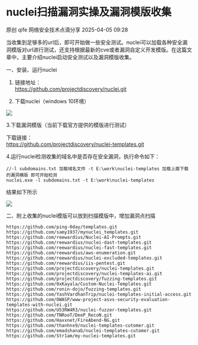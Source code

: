 #  nuclei扫描漏洞实操及漏洞模版收集   
原创 qife  网络安全技术点滴分享   2025-04-05 09:28  
  
当收集到足够多的url后，即可开始做一些安全测试。nuclei可以加载各种安全漏洞模版对url进行测试，还支持根据最新的cve或者漏洞自定义开发模版。在这篇文章中，主要介绍nuclei启动安全测试以及漏洞模版收集。  
  
一、安装、运行nuclei  
1. 链接地址：  
https://github.com/projectdiscovery/nuclei.git  
  
1. 下载nuclei（windows 10环境）  
  
![](https://mmbiz.qpic.cn/mmbiz_png/meR9vVNE209M56qkdmoOgzm6XibYxxUxHiafnnZJ4WrjfJjfoViaKKlalZ62z1GkPZJibHkD6DGutQ745PQghzAwyA/640?wx_fmt=png&from=appmsg "")  
  
3.下载漏洞模版（当前下载官方提供的模版进行测试）  
  
下载链接：  
https://github.com/projectdiscovery/nuclei-templates.git  
  
4.运行nuclei检测收集的域名中是否存在安全漏洞，执行命令如下：  
```
//-l subdomains.txt 加载域名文件 -t E:\work\nuclei-templates 加载上面下载的漏洞模版 即可开始检测
nuclei.exe -l subdomains.txt -t E:\work\nuclei-templates
```  
  
结果如下所示  
  
![](https://mmbiz.qpic.cn/mmbiz_png/meR9vVNE209M56qkdmoOgzm6XibYxxUxHTMtQCsh91PQjJacy1bqVdFx4Cze5DmMcbObIztC4pOg43XlP3w8DEQ/640?wx_fmt=png&from=appmsg "")  
  
二、附上收集的nuclei模版可以放到扫描模版中，增加漏洞点扫描  
```
https://github.com/ping-0day/templates.git
https://github.com/samy1937/mynuclei_templates.git
https://github.com/reewardius/Nuclei-AI-Prompts.git
https://github.com/reewardius/nuclei-dast-templates.git
https://github.com/reewardius/nuclei-fast-templates.git
https://github.com/reewardius/aws-enumeration.git
https://github.com/reewardius/nuclei-excluded-templates.git
https://github.com/reewardius/iis-pentest.git
https://github.com/projectdiscovery/nuclei-templates.git
https://github.com/projectdiscovery/nuclei-templates-ai.git
https://github.com/projectdiscovery/fuzzing-templates.git
https://github.com/0xKayala/Custom-Nuclei-Templates.git
https://github.com/ronin-dojo/fuzzing-templates.git
https://github.com/YashVardhanTrip/nuclei-templates-initial-access.git
https://github.com/OWASP/www-project-asvs-security-evaluation-templates-with-nuclei.git
https://github.com/U53RW4R3/nuclei-fuzzer-templates.git
https://github.com/TNRooT/DeeP_RecoN.git
https://github.com/Haxxnet/FireAbend-NG.git
https://github.com/thanhnx9/nuclei-templates-cutomer.git
https://github.com/emadshanab/nuclei-templates-cutomer.git
https://github.com/Str1am/my-nuclei-templates.git
```  
  

